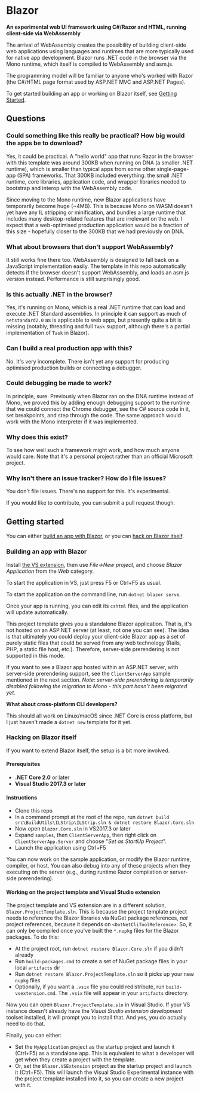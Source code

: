 # Blazor

**An experimental web UI framework using C#/Razor and HTML, running client-side via WebAssembly**

The arrival of WebAssembly creates the possibility of building client-side web applications using languages and runtimes that are more typically used for native app development. Blazor runs .NET code in the browser via the Mono runtime, which itself is compiled to WebAssembly and asm.js.

The programming model will be familiar to anyone who's worked with Razor (the C#/HTML page format used by ASP.NET MVC and ASP.NET Pages).

To get started building an app or working on Blazor itself, see [Getting Started](#getting-started).

## Questions

### Could something like this really be practical? How big would the apps be to download?

Yes, it could be practical. A "hello world" app that runs Razor in the browser with this template was around 300KB when running on DNA (a smaller .NET runtime), which is smaller than typical apps from some other single-page-app (SPA) frameworks. That 300KB included everything: the small .NET runtime, core libraries, application code, and wrapper libraries needed to bootstrap and interop with the WebAssembly code.

Since moving to the Mono runtime, new Blazor applications have temporarily become huge (~4MB). This is because Mono on WASM doesn't yet have any IL stripping or minification, and bundles a large runtime that includes many desktop-related features that are irrelevant on the web. I expect that a web-optimised production application would be a fraction of this size - hopefully closer to the 300KB that we had previously on DNA.

### What about browsers that don't support WebAssembly?

It still works fine there too. WebAssembly is designed to fall back on a JavaScript implementation easily. The template in this repo automatically detects if the browser doesn't support WebAssembly, and loads an asm.js version instead. Performance is still surprisingly good.

### Is this actually .NET in the browser?

Yes, it's running on Mono, which is a real .NET runtime that can load and execute .NET Standard assemblies. In principle it can support as much of `netstandard2.0` as is applicable to web apps, but presently quite a bit is missing (notably, threading and full `Task` support, although there's a partial implementation of `Task` in Blazor).

### Can I build a real production app with this?

No. It's very incomplete. There isn't yet any support for producing optimised production builds or connecting a debugger.

### Could debugging be made to work?

In principle, sure. Previously when Blazor ran on the DNA runtime instead of Mono, we proved this by adding enough debugging support to the runtime that we could connect the Chrome debugger, see the C# source code in it, set breakpoints, and step through the code. The same approach would work with the Mono interpreter if it was implemented.

### Why does this exist?

To see how well such a framework might work, and how much anyone would care. Note that it's a personal project rather than an official Microsoft project.

### Why isn't there an issue tracker? How do I file issues?

You don't file issues. There's no support for this. It's experimental.

If you would like to contribute, you can submit a pull request though.

## Getting started

You can either [build an app with Blazor](#building-an-app-with-blazor), or you can [hack on Blazor itself](#hacking-on-blazor-itself).

### Building an app with Blazor

Install [the VS extension](https://github.com/SteveSanderson/Blazor/releases/download/v0.3.0/Blazor.VSExtension.vsix), then use *File->New project*, and choose *Blazor Application* from the *Web* category.

To start the application in VS, just press F5 or Ctrl+F5 as usual.

To start the application on the command line, run `dotnet blazor serve`.

Once your app is running, you can edit its `cshtml` files, and the application will update automatically.

This project template gives you a standalone Blazor application. That is, it's not hosted on an ASP.NET server (at least, not one you can see). The idea is that ultimately you could deploy your client-side Blazor app as a set of purely static files that could be served from any web technology (Rails, PHP, a static file host, etc.). Therefore, server-side prerendering is not supported in this mode.

If you want to see a Blazor app hosted within an ASP.NET server, with server-side prerendering support, see the `ClientServerApp` sample mentioned in the next section. *Note: server-side prerendering is temporarily disabled following the migration to Mono - this part hasn't been migrated yet.*

**What about cross-platform CLI developers?**

This should all work on Linux/macOS since .NET Core is cross platform, but I just haven't made a `dotnet new` template for it yet.

### Hacking on Blazor itself

If you want to extend Blazor itself, the setup is a bit more involved.

#### Prerequisites

* **.NET Core 2.0** or later
* **Visual Studio 2017.3 or later**

#### Instructions

* Clone this repo
* In a command prompt at the root of the repo, run `dotnet build src\BuildUtils\ILStrip\ILStrip.sln & dotnet restore Blazor.Core.sln`
* Now open `Blazor.Core.sln` in VS2017.3 or later
* Expand `samples`, then `ClientServerApp`, then right click on `ClientServerApp.Server` and choose "*Set as StartUp Project*".
* Launch the application using Ctrl+F5

You can now work on the sample application, or modify the Blazor runtime, compiler, or host. You can also debug into any of these projects when they executing on the server (e.g., during runtime Razor compilation or server-side prerendering).

#### Working on the project template and Visual Studio extension

The project template and VS extension are in a different solution, `Blazor.ProjectTemplate.sln`. This is because the project template project needs to reference the Blazor libraries via NuGet package references, *not* project references, because it depends on `<DotNetCliToolReference>`. So, it can only be compiled once you've built the `*.nupkg` files for the Blazor packages. To do this:

* At the project root, run `dotnet restore Blazor.Core.sln` if you didn't already
* Run `build-packages.cmd` to create a set of NuGet package files in your local `artifacts` dir
* Run `dotnet restore Blazor.ProjectTemplate.sln` so it picks up your new `nupkg` files
* Optionally, if you want a `.vsix` file you could redistribute, run `build-vsextension.cmd`. The `.vsix` file will appear in your `artifacts` directory.

Now you can open `Blazor.ProjectTemplate.sln` in Visual Studio. If your VS instance doesn't already have the *Visual Studio extension development* toolset installed, it will prompt you to install that. And yes, you do actually need to do that.

Finally, you can either:

* Set the `MyApplication` project as the startup project and launch it (Ctrl+F5) as a standalone app. This is equivalent to what a developer will get when they create a project with the template.
* Or, set the `Blazor.VSExtension` project as the startup project and launch it (Ctrl+F5). This will launch the Visual Studio Experimental instance with the project template installed into it, so you can create a new project with it.
